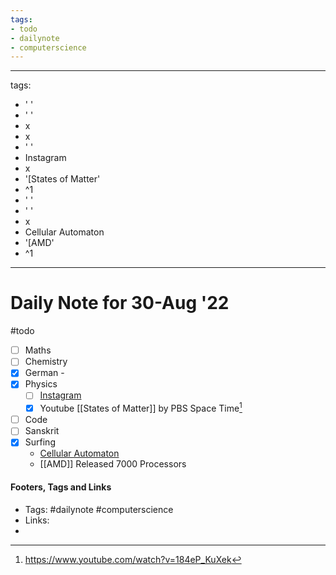 ```yaml
---
tags:
- todo
- dailynote
- computerscience
---
```


---
tags:
- ' '
- ' '
- x
- x
- ' '
- Instagram
- x
- '[States of Matter'
- ^1
- ' '
- ' '
- x
- Cellular Automaton
- '[AMD'
- ^1
---

# Daily Note for 30-Aug '22
#todo
- [ ] Maths
- [ ] Chemistry
- [x] German - 
- [x] Physics
	- [ ] [Instagram](https://www.instagram.com/physics.infographics/)
	- [x] Youtube [[States of Matter]] by PBS Space Time[^1]
- [ ] Code
- [ ] Sanskrit
- [x] Surfing
	- [Cellular Automaton](https://en.wikipedia.org/wiki/Cellular_automaton)
	- [[AMD]] Released 7000 Processors


#### Footers, Tags and Links
- Tags: #dailynote   #computerscience 
- Links:
- 
[^1]:https://www.youtube.com/watch?v=184eP_KuXek